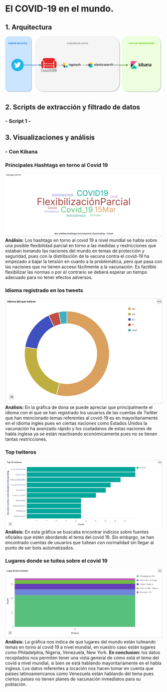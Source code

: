 # El COVID-19 en el mundo.
## 1. Arquitectura
![alt text](https://github.com/Eddy-Hipo/Proyecto-Final-Analisis/blob/main/4_Covid19/DataLake_COVID.png)
## 2. Scripts de extracción y filtrado de datos
### - Script 1 - 
## 3. Visualizaciones y análisis
### - Con Kibana
### Principales Hashtags en torno al Covid 19 
![alt text](https://github.com/Eddy-Hipo/Proyecto-Final-Analisis/blob/main/4_Covid19/Visualizaciones/Hashtags_covid_19.png)
**Análisis:** Los hashtags en torno al covid 19 a nivel mundial se habla sobre una posible flexibilidad parcial en torno a las medidas y restricciones que estaban tomando las naciones del mundo en temas de protección y seguridad, pues con la distribución de la vacuna contra el covid-19 ha empezado a bajar la tensión en cuanto a la problemática, pero que pasa con las naciones que no tienen acceso fácilmente a la vacunación. Es factible flexibilizar las normas o por el contrario se deberá esperar un tiempo adecuado para no tener efectos adversos.   

### Idioma registrado en los tweets
![alt text](https://github.com/Eddy-Hipo/Proyecto-Final-Analisis/blob/main/4_Covid19/Visualizaciones/Idioma_origen_covid_19.png)
**Análisis:** En la gráfica de dona se puede apreciar que principalmente el idioma con el que se han registrado los usuarios de las cuentas de Twitter que han mencionado temas referentes al covid-19 es en mayoritariamente en el idioma ingles pues en ciertas naciones como Estados Unidos la vacunación ha avanzado rápido y los ciudadanos de estas naciones de habla inglesa ya se están reactivando económicamente pues no se tienen tantas restricciones. 

### Top twiteros
![alt text](https://github.com/Eddy-Hipo/Proyecto-Final-Analisis/blob/main/4_Covid19/Visualizaciones/TopTuiteros.png)
**Análisis:** En esta gráfica se buscaba encontrar indicios sobre fuentes oficiales que estén abordando el tema del covid 19. Sin embargo, se han encontrado cuentas de usuarios que tuitean con normalidad sin llegar al punto de ser bots automatizados. 

### Lugares donde se tuitea sobre el covid 19
![alt text](https://github.com/Eddy-Hipo/Proyecto-Final-Analisis/blob/main/4_Covid19/Visualizaciones/Principales_lugares_donde_twitean.png)
**Análisis:** La gráfica nos indica de que lugares del mundo están tuiteando temas en torno al covid 19 a nivel mundial, en nuestro caso están lugares como Philadelphia, Nigeria, Venezuela, New York.
**En conclusion:** los datos recopilados nos permiten tener una vista general de cómo está el tema del covid a nivel mundial, si bien se está hablando mayoritariamente en el habla inglesa. Los datos referentes a locación nos hacen tomar en cuenta que países latinoamericanos como Venezuela están hablando del tema pues ciertos países no tienen planes de vacunación inmediatos para su población. 

